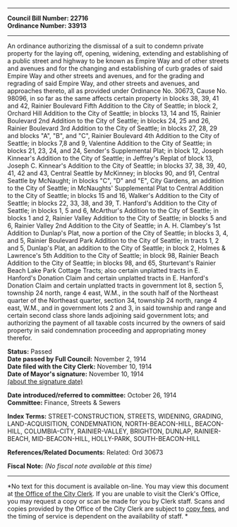 * * * * *  
  
**Council Bill Number: [](#h0)[](#h2)22716**   
**Ordinance Number: 33913**  
  
* * * * *  
  
An ordinance authorizing the dismissal of a suit to condemn private property for the laying off, opening, widening, extending and establishing of a public street and highway to be known as Empire Way and of other streets and avenues and for the changing and establishing of curb grades of said Empire Way and other streets and avenues, and for the grading and regrading of said Empire Way, and other streets and avenues, and approaches thereto, all as provided under Ordinance No. 30673, Cause No. 98096, in so far as the same affects certain property in blocks 38, 39, 41 and 42, Rainier Boulevard Fifth Addition to the City of Seattle; in block 2, Orchard Hill Addition to the City of Seattle; in blocks 13, 14 and 15, Rainier Boulevard 2nd Addition to the City of Seattle; in blocks 24, 25 and 26, Rainier Boulevard 3rd Addition to the City of Seattle; in blocks 27, 28, 29 and blocks "A", "B", and "C", Rainier Boulevard 4th Addition to the City of Seattle; in blocks 7,8 and 9, Valentine Addition to the City of Seattle; in blocks 21, 23, 24, and 24, Sender's Supplemental Plat; in block 12, Joseph Kinnear's Addition to the City of Seattle; in Jeffrey's Replat of block 13, Joseph C. Kinnear's Addition to the City of Seattle; in blocks 37, 38, 39, 40, 41, 42 and 43, Central Seattle by McKinney; in blocks 90, and 91, Central Seattle by McNaught; in blocks "C", "D" and "E", City Gardens, an addition to the City of Seattle; in McNaughts' Supplemental Plat to Central Addition to the City of Seattle; in blocks 15 and 16, Walker's Addition to the City of Seattle; in blocks 22, 33, 38, and 39, T. Hanford's Addition to the City of Seattle; in blocks 1, 5 and 6, McArthur's Addition to the City of Seattle; in blocks 1 and 2, Rainier Valley Addition to the City of Seattle; in blocks 5 and 6, Rainier Valley 2nd Addition to the City of Seattle; in A. H. Clambey's 1st Addition to Dunlap's Plat, now a portion of the City of Seattle; in blocks 3, 4, and 5, Rainier Boulevard Park Addition to the City of Seattle; in tracts 1, 2 and 5, Dunlap's Plat, an addition to the City of Seattle; in block 2, Holmes & Lawrence's 5th Addition to the City of Seattle; in block 98, Rainier Beach Addition to the City of Seattle; in blocks 98, and 65, Sturtevant's Rainier Beach Lake Park Cottage Tracts; also certain unplatted tracts in E. Hanford's Donation Claim and certain unplatted tracts in E. Hanford's Donation Claim and certain unplatted tracts in government lot 8, section 5, township 24 north, range 4 east, W.M., in the south half of the Northeast quarter of the Northeast quarter, section 34, township 24 north, range 4 east, W.M., and in government lots 2 and 3, in said township and range and certain second class shore lands adjoining said government lots; and authorizing the payment of all taxable costs incurred by the owners of said property in said condemnation proceeding and appropriating money therefor.  
  
**Status:** Passed   
**Date passed by Full Council:** November 2, 1914   
**Date filed with the City Clerk:** November 10, 1914   
**Date of Mayor's signature:** November 10, 1914   
[(about the signature date)](/~public/approvaldate.htm)   
  
  
**Date introduced/referred to committee:** October 26, 1914   
**Committee:** Finance, Streets & Sewers   
  
**Index Terms:** STREET-CONSTRUCTION, STREETS, WIDENING, GRADING, LAND-ACQUISITION, CONDEMNATION, NORTH-BEACON-HILL, BEACON-HILL, COLUMBIA-CITY, RAINIER-VALLEY, BRIGHTON, DUNLAP, RAINIER-BEACH, MID-BEACON-HILL, HOLLY-PARK, SOUTH-BEACON-HILL  
  
**References/Related Documents:** Related: Ord 30673  
  
**Fiscal Note:** *(No fiscal note available at this time)*  
  
* * * * *  
  
*No text for this document is available on-line. You may view this document at [the Office of the City Clerk](http://www.seattle.gov/leg/clerk/contactUs.htm). If you are unable to visit the Clerk's Office, you may request a copy or scan be made for you by Clerk staff. Scans and copies provided by the Office of the City Clerk are subject to [copy fees](http://clerk.seattle.gov/~public/clerkfees.htm), and the timing of service is dependent on the availability of staff. *  
  
  
